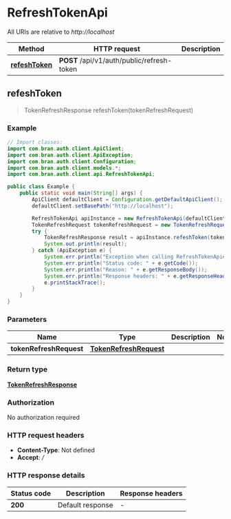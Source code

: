 # RefreshTokenApi

All URIs are relative to *http://localhost*

| Method | HTTP request | Description |
|------------- | ------------- | -------------|
| [**refeshToken**](RefreshTokenApi.md#refeshToken) | **POST** /api/v1/auth/public/refresh-token |  |



## refeshToken

> TokenRefreshResponse refeshToken(tokenRefreshRequest)



### Example

```java
// Import classes:
import com.bran.auth.client.ApiClient;
import com.bran.auth.client.ApiException;
import com.bran.auth.client.Configuration;
import com.bran.auth.client.models.*;
import com.bran.auth.client.api.RefreshTokenApi;

public class Example {
    public static void main(String[] args) {
        ApiClient defaultClient = Configuration.getDefaultApiClient();
        defaultClient.setBasePath("http://localhost");

        RefreshTokenApi apiInstance = new RefreshTokenApi(defaultClient);
        TokenRefreshRequest tokenRefreshRequest = new TokenRefreshRequest(); // TokenRefreshRequest | 
        try {
            TokenRefreshResponse result = apiInstance.refeshToken(tokenRefreshRequest);
            System.out.println(result);
        } catch (ApiException e) {
            System.err.println("Exception when calling RefreshTokenApi#refeshToken");
            System.err.println("Status code: " + e.getCode());
            System.err.println("Reason: " + e.getResponseBody());
            System.err.println("Response headers: " + e.getResponseHeaders());
            e.printStackTrace();
        }
    }
}
```

### Parameters


| Name | Type | Description  | Notes |
|------------- | ------------- | ------------- | -------------|
| **tokenRefreshRequest** | [**TokenRefreshRequest**](TokenRefreshRequest.md)|  | |

### Return type

[**TokenRefreshResponse**](TokenRefreshResponse.md)

### Authorization

No authorization required

### HTTP request headers

- **Content-Type**: Not defined
- **Accept**: */*


### HTTP response details
| Status code | Description | Response headers |
|-------------|-------------|------------------|
| **200** | Default response |  -  |

